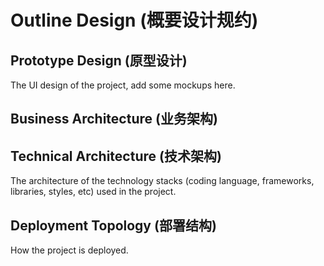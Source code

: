 # Outline Design (概要设计规约)

## Prototype Design (原型设计)

The UI design of the project, add some mockups here.

## Business Architecture (业务架构)

## Technical Architecture (技术架构)

The architecture of the technology stacks (coding language, frameworks, libraries, styles, etc) used in the project.

## Deployment Topology (部署结构)

How the project is deployed.